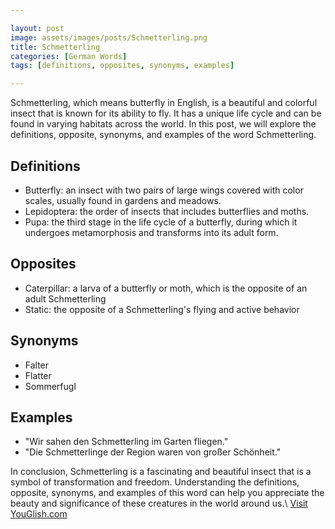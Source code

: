```yaml
---

layout: post
image: assets/images/posts/Schmetterling.png
title: Schmetterling
categories: [German Words]
tags: [definitions, opposites, synonyms, examples]

---
```


Schmetterling, which means butterfly in English, is a beautiful and colorful insect that is known for its ability to fly. It has a unique life cycle and can be found in varying habitats across the world. In this post, we will explore the definitions, opposite, synonyms, and examples of the word Schmetterling.

## Definitions

- Butterfly: an insect with two pairs of large wings covered with color scales, usually found in gardens and meadows.
- Lepidoptera: the order of insects that includes butterflies and moths.
- Pupa: the third stage in the life cycle of a butterfly, during which it undergoes metamorphosis and transforms into its adult form.

## Opposites

- Caterpillar: a larva of a butterfly or moth, which is the opposite of an adult Schmetterling
- Static: the opposite of a Schmetterling's flying and active behavior

## Synonyms

- Falter
- Flatter
- Sommerfugl

## Examples
- "Wir sahen den Schmetterling im Garten fliegen."
- "Die Schmetterlinge der Region waren von großer Schönheit."

In conclusion, Schmetterling is a fascinating and beautiful insect that is a symbol of transformation and freedom. Understanding the definitions, opposite, synonyms, and examples of this word can help you appreciate the beauty and significance of these creatures in the world around us.\ <a id="yg-widget-0" class="youglish-widget" data-query="Schmetterling" data-lang="german" data-components="8412" data-auto-start="0" data-bkg-color="theme_light" data-title="How%20to%20pronounce%20Schmetterling%20in%20German"  rel="nofollow" href="https://youglish.com">Visit YouGlish.com</a><script async src="https://youglish.com/public/emb/widget.js" charset="utf-8"></script>
